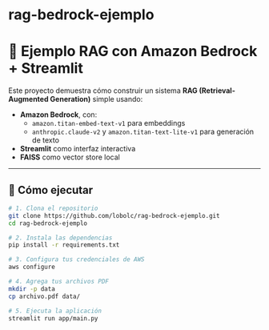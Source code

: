 # rag-bedrock-ejemplo

# 🧠 Ejemplo RAG con Amazon Bedrock + Streamlit

Este proyecto demuestra cómo construir un sistema **RAG (Retrieval-Augmented Generation)** simple usando:

- **Amazon Bedrock**, con:
  - `amazon.titan-embed-text-v1` para embeddings
  - `anthropic.claude-v2` y `amazon.titan-text-lite-v1` para generación de texto
- **Streamlit** como interfaz interactiva
- **FAISS** como vector store local

---

## 🚀 Cómo ejecutar

```bash
# 1. Clona el repositorio
git clone https://github.com/lobolc/rag-bedrock-ejemplo.git
cd rag-bedrock-ejemplo

# 2. Instala las dependencias
pip install -r requirements.txt

# 3. Configura tus credenciales de AWS
aws configure

# 4. Agrega tus archivos PDF
mkdir -p data
cp archivo.pdf data/

# 5. Ejecuta la aplicación
streamlit run app/main.py
